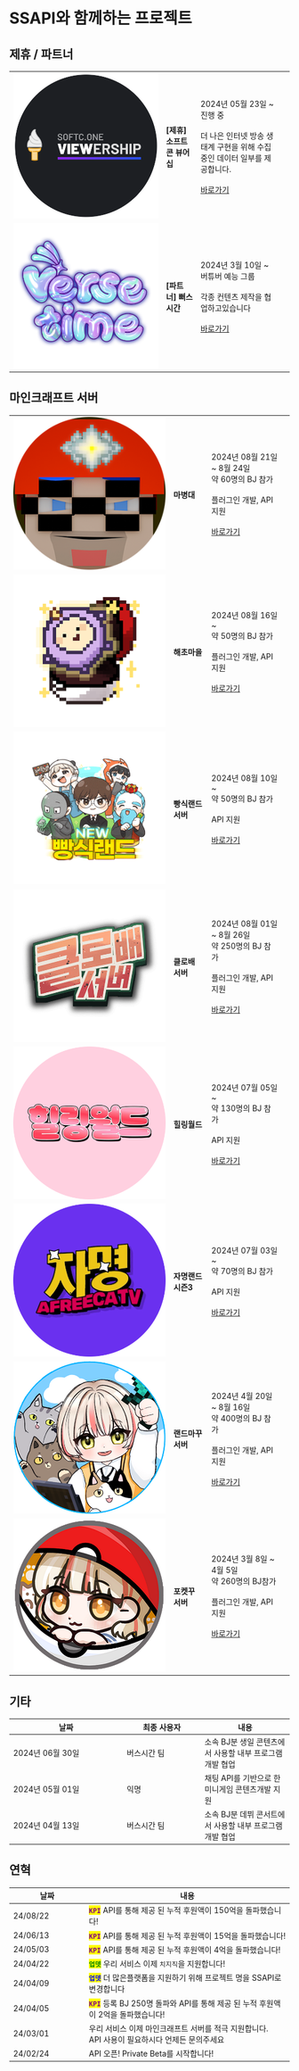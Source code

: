 # SSAPI와 함께하는 프로젝트

## 제휴 / 파트너

<table data-view="cards">
  <tbody>
    <tr>
      <td><img src="../.gitbook/assets/소프트콘 로고" alt=""></td>
      <td><h4><strong>[제휴] 소프트콘 뷰어십</strong></h4></td>
      <td>
        2024년 05월 23일 ~<br>
        진행 중<br><br>
        더 나은 인터넷 방송 생태계 구현을 위해 수집중인 데이터 일부를 제공합니다.<br><br>
        <a target="_blank" href="https://viewership.softc.one/">바로가기</a>
      </td>
      <td></td>
    </tr>
    <tr>
      <td><img src="../.gitbook/assets/버스시간 로고" alt="" data-size="original"></td>
      <td><h4><strong>[파트너] 뻐스시간</strong></h4></td>
      <td>
        <p>
          2024년 3월 10일 ~<br>
          버튜버 예능 그룹<br><br>
          각종 컨텐츠 제작을 협업하고있습니다<br><br>
          <a target="_blank" href="https://bj.afreecatv.com/versetime">바로가기</a>
        </p>
      </td>
      <td></td>
    </tr>
  </tbody>
</table>

## 마인크래프트 서버

<table data-view="cards">
  <tbody>
    <tr>
      <td><img src="../.gitbook/assets/마병대.png" alt="" data-size="original"></td>
      <td><h4>마병대</h4></td>
      <td>
        2024년 08월 21일 ~ 8월 24일<br>
        약 60명의 BJ 참가<br><br>
        플러그인 개발, API 지원<br><br>
        <a target="_blank" href="https://bj.afreecatv.com/devil0108">바로가기</a>
      </td>
      <td></td>
    </tr>
    <tr>
      <td><img src="../.gitbook/assets/해초마을.gif" alt="" data-size="original"></td>
      <td><h4>해초마을</h4></td>
      <td>
        2024년 08월 16일 ~<br>
        약 50명의 BJ 참가<br><br>
        플러그인 개발, API 지원<br><br>
        <a target="_blank" href="https://bj.afreecatv.com/kjkj4424">바로가기</a>
      </td>
      <td></td>
    </tr>
    <tr>
      <td><img src="../.gitbook/assets/빵식랜드.gif" alt="" data-size="original"></td>
      <td><h4>빵식랜드 서버</h4></td>
      <td>
        2024년 08월 10일 ~<br>
        약 50명의 BJ 참가<br><br>
        API 지원<br><br>
        <a target="_blank" href="https://bj.afreecatv.com/wbs5596">바로가기</a>
      </td>
      <td></td>
    </tr>
    <tr>
      <td><img src="../.gitbook/assets/클로배.gif" alt="" data-size="original"></td>
      <td><h4>클로배 서버</h4></td>
      <td>
        2024년 08월 01일 ~ 8월 26일<br>
        약 250명의 BJ 참가<br><br>
        플러그인 개발, API 지원<br><br>
        <a target="_blank" href="https://bj.afreecatv.com/vf3366">바로가기</a>
      </td>
      <td></td>
    </tr>
    <tr>
      <td><img src="../.gitbook/assets/gjm0211 (1).png" alt=""></td>
      <td><h4>힐링월드</h4></td>
      <td>
        2024년 07월 05일 ~<br>
        약 130명의 BJ 참가<br><br>
        API 지원<br><br>
        <a target="_blank" href="https://bj.afreecatv.com/tmlarhf155">바로가기</a>
      </td>
      <td></td>
    </tr>
    <tr>
      <td><img src="../.gitbook/assets/gjm0211.png" alt=""></td>
      <td><h4><strong>자명랜드 시즌3</strong></h4></td>
      <td>
        2024년 07월 03일 ~  <br>
        약  70명의  BJ 참가<br><br>
        API 지원<br><br>
        <a target="_blank" href="https://bj.afreecatv.com/gjm0211">바로가기</a>
      </td>
      <td></td>
    </tr>
    <tr>
      <td><img src="../.gitbook/assets/랜드마꾸 로고" alt=""></td>
      <td><h4><strong>랜드마꾸 서버</strong></h4></td>
      <td>
        2024년 4월 20일 ~ 8월 16일<br>
        약  400명의  BJ 참가<br><br>
        플러그인 개발, API 지원<br><br>
        <a target="_blank" href="https://bj.afreecatv.com/ziyom2">바로가기</a>
      </td>
      <td></td>
    </tr>
    <tr>
      <td><img src="../.gitbook/assets/포켓꾸 로고" alt=""></td>
      <td><h4><strong>포켓꾸 서버</strong></h4></td>
      <td>
        2024년 3월 8일 ~ 4월 5일<br>
        약 260명의 BJ참가<br><br>
        플러그인 개발, API 지원<br><br>
        <a target="_blank" href="https://bj.afreecatv.com/ziyom2">바로가기</a>
      </td>
      <td></td>
    </tr>
  </tbody>
</table>

## 기타

<table>
  <thead>
    <tr>
      <th width="190">날짜</th>
      <th width="126">최종 사용자</th>
      <th>내용</th>
    </tr>
  </thead>
  <tbody>
    <tr>
      <td>2024년 06월 30일</td>
      <td>버스시간 팀</td>
      <td>소속 BJ분 생일 콘텐츠에서 사용할 내부 프로그램 개발 협업</td>
    </tr>
    <tr>
      <td>2024년 05월 01일</td>
      <td>익명</td>
      <td>채팅 API를 기반으로 한 미니게임 콘텐츠개발 지원</td>
    </tr>
    <tr>
      <td>2024년 04월 13일</td>
      <td>버스시간 팀</td>
      <td>소속 BJ분 데뷔 콘서트에서 사용할 내부 프로그램 개발 협업</td>
    </tr>
  </tbody>
</table>

## 연혁

<table>
  <thead>
    <tr>
      <th width="122">날짜</th>
      <th>내용 </th>
    </tr>
  </thead>
  <tbody>
    <tr>
      <td>24/08/22</td>
      <td><mark style="color:purple;"><strong><code>KPI</code></strong></mark> API를 통해 제공 된 누적 후원액이 150억을 돌파했습니다!</td>
    </tr>
    <tr>
      <td>24/06/13</td>
      <td><mark style="color:purple;"><strong><code>KPI</code></strong></mark> API를 통해 제공 된 누적 후원액이 15억을 돌파했습니다!</td>
    </tr>
    <tr>
      <td>24/05/03</td>
      <td><mark style="color:purple;"><strong><code>KPI</code></strong></mark> API를 통해 제공 된 누적 후원액이 4억을 돌파했습니다!</td>
    </tr>
    <tr>
      <td>24/04/22</td>
      <td><mark style="color:green;"><strong><code>업뎃</code></strong></mark> 우리 서비스 이제 <code>치지직</code>을 지원합니다!</td>
    </tr>
    <tr>
      <td>24/04/09</td>
      <td><mark style="color:blue;"><strong><code>업뎃</code></strong></mark> 더 많은플랫폼을 지원하기 위해 프로젝트 명을 SSAPI로 변경합니다</td>
    </tr>
    <tr>
      <td>24/04/05</td>
      <td><mark style="color:purple;"><strong><code>KPI</code></strong></mark> 등록 BJ 250명 돌파와 API를 통해 제공 된 누적 후원액이 2억을 돌파했습니다!</td>
    </tr>
    <tr>
      <td>24/03/01</td>
      <td>
        우리 서비스 이제 마인크래프트 서버를 적극 지원합니다.<br>
        API 사용이 필요하시다 언제든 문의주세요
      </td>
    </tr>
    <tr>
      <td>24/02/24</td>
      <td>API 오픈! Private Beta를 시작합니다!</td>
    </tr>
  </tbody>
</table>